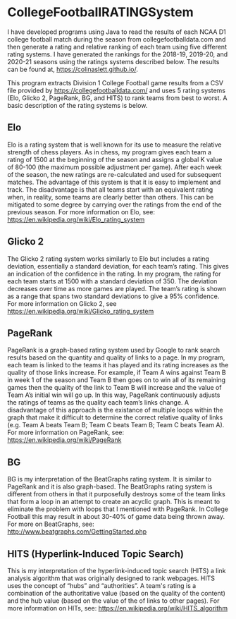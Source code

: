 # CollegeFootballRATINGSystem

I have developed programs using Java to read the results of each NCAA D1 college football match during the season from collegefootballdata.com and then generate a rating and relative ranking of each team using five different rating systems. I have generated the rankings for the 2018-19, 2019-20, and 2020-21 seasons using the ratings systems described below. The results can be found at, https://colinaslett.github.io/.


This program extracts Division 1 College Football game results from a CSV file provided by https://collegefootballdata.com/ and uses 5 rating systems (Elo, Glicko 2, PageRank, BG, and HITS) to rank teams from best to worst. A basic description of the rating systems is below.

## Elo

Elo is a rating system that is well known for its use to measure the relative strength of chess players. As in chess, my program gives each team a rating of 1500 at the beginning of the season and assigns a global K value of 80-100 (the maximum possible adjustment per game). After each week of the season, the new ratings are re-calculated and used for subsequent matches. The advantage of this system is that it is easy to implement and track. The disadvantage is that all teams start with an equivalent rating when, in reality, some teams are clearly better than others. This can be mitigated to some degree by carrying over the ratings from the end of the previous season. For more information on Elo, see: https://en.wikipedia.org/wiki/Elo_rating_system

## Glicko 2

The Glicko 2 rating system works similarly to Elo but includes a rating deviation, essentially a standard deviation, for each team’s rating. This gives an indication of the confidence in the rating. In my program, the rating for each team starts at 1500 with a standard deviation of 350. The deviation decreases over time as more games are played. The team’s rating is shown as a range that spans two standard deviations to give a 95% confidence. For more information on Glicko 2, see https://en.wikipedia.org/wiki/Glicko_rating_system

## PageRank

PageRank is a graph-based rating system used by Google to rank search results based on the quantity and quality of links to a page. In my program, each team is linked to the teams it has played and its rating increases as the quality of those links increase. For example, if Team A wins against Team B in week 1 of the season and Team B then goes on to win all of its remaining games then the quality of the link to Team B will increase and the value of Team A’s initial win will go up. In this way, PageRank continuously adjusts the ratings of teams as the quality each team’s links change. A disadvantage of this approach is the existance of multiple loops within the graph that make it difficult to determine the correct relative quality of links (e.g. Team A beats Team B; Team C beats Team B; Team C beats Team A).  For more information on PageRank, see: https://en.wikipedia.org/wiki/PageRank

## BG

BG is my interpretation of the BeatGraphs rating system. It is similar to PageRank and it is also graph-based. The BeatGraphs rating system is different from others in that it purposefully destroys some of the team links that form a loop in an attempt to create an acyclic graph. This is meant to eliminate the problem with loops that I mentioned with PageRank. In College Football this may result in about 30-40% of game data being thrown away. For more on BeatGraphs, see: http://www.beatgraphs.com/GettingStarted.php

## HITS (Hyperlink-Induced Topic Search)

This is my interpretation of the hyperlink-induced topic search (HITS) a link analysis algorithm that was originally designed to rank webpages. HITS uses the concept of “hubs” and “authorities”. A team's rating is a combination of the authoritative value (based on the quality of the content) and the hub value (based on the value of the of links to other pages). For more information on HITs, see: https://en.wikipedia.org/wiki/HITS_algorithm
